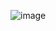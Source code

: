 ![image](https://github.com/YassineBentayfor/Spring-data-tuto/assets/115737872/481b3e46-b366-4fba-ae85-6ee58309ebee)
